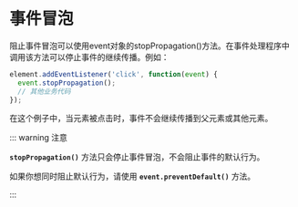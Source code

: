 # 事件冒泡

阻止事件冒泡可以使用event对象的<CodeBold>stopPropagation()</CodeBold>方法。在事件处理程序中调用该方法可以停止事件的继续传播。例如：

```javascript
element.addEventListener('click', function(event) {
  event.stopPropagation();
  // 其他业务代码
});
```

在这个例子中，当元素被点击时，事件不会继续传播到父元素或其他元素。

::: warning 注意

**`stopPropagation()`** 方法只会停止事件冒泡，不会阻止事件的默认行为。

如果你想同时阻止默认行为，请使用 **`event.preventDefault()`** 方法。

:::


